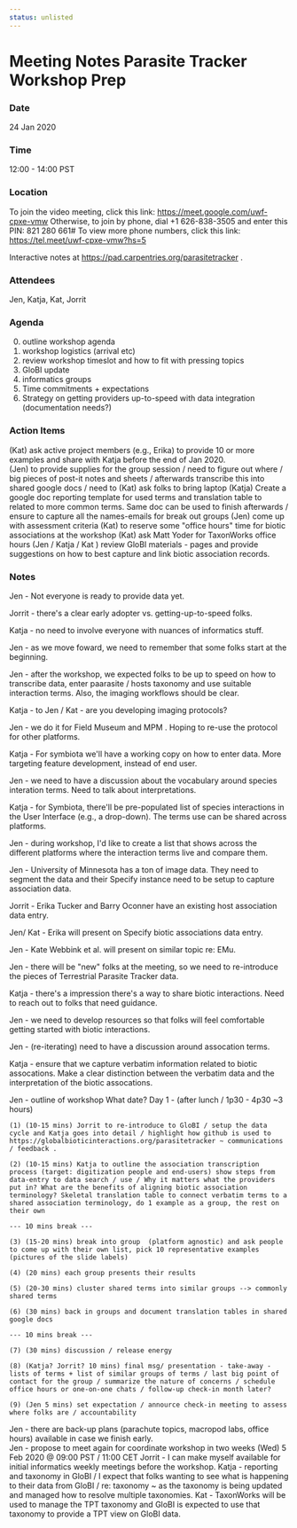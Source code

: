 ```yaml
---
status: unlisted
---
```


# Meeting Notes Parasite Tracker Workshop Prep
 
### Date 
24 Jan 2020

### Time 
12:00 - 14:00 PST 

### Location
To join the video meeting, click this link: https://meet.google.com/uwf-cpxe-vmw
Otherwise, to join by phone, dial +1 626-838-3505 and enter this PIN: 821 280 661#
To view more phone numbers, click this link: https://tel.meet/uwf-cpxe-vmw?hs=5

Interactive notes at https://pad.carpentries.org/parasitetracker .

### Attendees
Jen, Katja, Kat, Jorrit
 
### Agenda
0. outline workshop agenda
1. workshop logistics (arrival etc)
2. review workshop timeslot and how to fit with pressing topics
3. GloBI update
4. informatics groups
5. Time commitments + expectations 
6. Strategy on getting providers up-to-speed with data integration (documentation needs?)
 
### Action Items

(Kat) ask active project members (e.g., Erika) to provide 10 or more examples and share with Katja before the end of Jan 2020.  
(Jen) to provide supplies for the group session / need to figure out where / big pieces of post-it notes and sheets / afterwards transcribe this into shared google docs / need to 
(Kat) ask folks to bring laptop
(Katja) Create a google doc reporting template for used terms and translation table to related to more common terms. Same doc can be used to finish afterwards / ensure to capture all the names-emails for break out groups
(Jen) come up with assessment criteria 
(Kat) to reserve some "office hours" time for biotic associations at the workshop
(Kat) ask Matt Yoder for TaxonWorks office hours
(Jen / Katja / Kat ) review GloBI materials - pages and provide suggestions on how to best capture and link biotic association records. 

### Notes
 
Jen - Not everyone is ready to provide data yet. 

Jorrit - there's a clear early adopter vs. getting-up-to-speed folks. 

Katja - no need to involve everyone with nuances of informatics stuff. 

Jen - as we move foward, we need to remember that some folks start at the beginning. 

Jen - after the workshop, we expected folks to be up to speed on how to transcribe data, enter paarasite / hosts taxonomy and use suitable interaction terms. Also, the imaging workflows should be clear. 

Katja - to Jen / Kat - are you developing imaging protocols? 

Jen - we do it for Field Museum and MPM . Hoping to re-use the protocol for other platforms. 

Katja - For symbiota we'll have a working copy on how to enter data. More targeting feature development, instead of end user. 

Jen - we need to have a discussion about the vocabulary around species interation terms. Need to talk about interpretations. 

Katja - for Symbiota, there'll be pre-populated list of species interactions in the User Interface (e.g., a drop-down). The terms use can be shared across platforms. 

Jen - during workshop, I'd like to create a list that shows across the different platforms where the interaction terms live and compare them. 

Jen - University of Minnesota has a ton of image data. They need to segment the data and their Specify instance need to be setup to capture association data. 

Jorrit - Erika Tucker and Barry Oconner have an existing host association data entry. 

Jen/ Kat - Erika will present on Specify biotic associations data entry.  

Jen - Kate Webbink et al. will present on similar topic re: EMu. 

Jen - there will be "new" folks at the meeting, so we need to re-introduce the pieces of Terrestrial Parasite Tracker data. 

Katja - there's a impression there's a way to share biotic interactions. Need to reach out to folks that need guidance. 

Jen - we need to develop resources so that folks will feel comfortable getting started with biotic interactions.

Jen - (re-iterating) need to have a discussion around assocation terms. 

Katja - ensure that we capture verbatim information related to biotic assocations. Make a clear distinction between the verbatim data and the interpretation of the biotic assocations.

Jen - outline of workshop  What date? Day 1 - (after lunch / 1p30 - 4p30 ~3 hours)

    (1) (10-15 mins) Jorrit to re-introduce to GloBI / setup the data cycle and Katja goes into detail / highlight how github is used to https://globalbioticinteractions.org/parasitetracker ~ communications / feedback . 

    (2) (10-15 mins) Katja to outline the association transcription process (target: digitization people and end-users) show steps from data-entry to data search / use / Why it matters what the providers put in? What are the benefits of aligning biotic association terminology? Skeletal translation table to connect verbatim terms to a shared association terminology, do 1 example as a group, the rest on their own

    --- 10 mins break --- 

    (3) (15-20 mins) break into group  (platform agnostic) and ask people to come up with their own list, pick 10 representative examples (pictures of the slide labels)

    (4) (20 mins) each group presents their results

    (5) (20-30 mins) cluster shared terms into similar groups --> commonly shared terms

    (6) (30 mins) back in groups and document translation tables in shared google docs

    --- 10 mins break ---

    (7) (30 mins) discussion / release energy 

    (8) (Katja? Jorrit? 10 mins) final msg/ presentation - take-away - lists of terms + list of similar groups of terms / last big point of contact for the group / summarize the nature of concerns / schedule office hours or one-on-one chats / follow-up check-in month later? 

    (9) (Jen 5 mins) set expectation / annource check-in meeting to assess where folks are / accountability


Jen - there are back-up plans (parachute topics, macropod labs, office hours) available in case we finish early.  
Jen - propose to meet again for coordinate workshop in two weeks  (Wed) 5 Feb 2020 @ 09:00 PST / 11:00 CET 
Jorrit - I can make myself available for initial informatics weekly meetings before the workshop.
Katja - reporting and taxonomy in GloBI / I expect that folks wanting to see what is happening to their data from GloBI / re: taxonomy ~ as the taxonomy is being updated and managed how to resolve multiple taxonomies. 
Kat - TaxonWorks will be used to manage the TPT taxonomy and GloBI is expected to use that taxonomy to provide a TPT view on GloBI data. 


 







